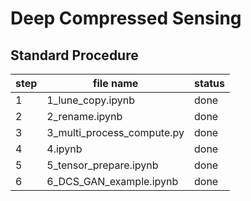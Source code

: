 # Deep Compressed Sensing

## Standard Procedure
|step|file name|status|
|----|----|----|
|1|1_lune_copy.ipynb|done|
|2|2_rename.ipynb|done|
|3|3_multi_process_compute.py|done|
|4|4.ipynb|done|
|5|5_tensor_prepare.ipynb|done|
|6|6_DCS_GAN_example.ipynb|done|
